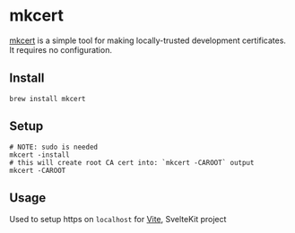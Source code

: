 # mkcert

[mkcert](https://github.com/FiloSottile/mkcert) is a simple tool for making locally-trusted development certificates. It requires no configuration.

## Install

```shell
brew install mkcert
```

## Setup

```shell
# NOTE: sudo is needed
mkcert -install 
# this will create root CA cert into: `mkcert -CAROOT` output
mkcert -CAROOT
```

## Usage

Used to setup https on `localhost` for [Vite](https://github.com/liuweiGL/vite-plugin-mkcert), SvelteKit project 

